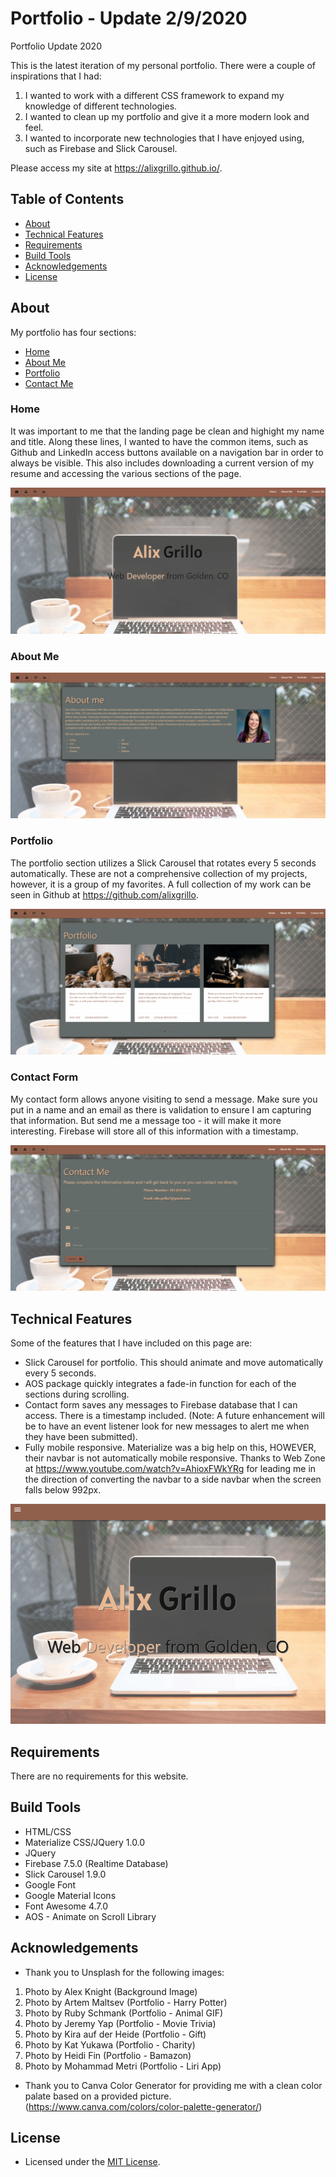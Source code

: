 # Portfolio - Update 2/9/2020
Portfolio Update 2020

This is the latest iteration of my personal portfolio. There were a couple of inspirations that I had:
1. I wanted to work with a different CSS framework to expand my knowledge of different technologies.
2. I wanted to clean up my portfolio and give it a more modern look and feel.
3. I wanted to incorporate new technologies that I have enjoyed using, such as Firebase and Slick Carousel.

Please access my site at https://alixgrillo.github.io/.


## Table of Contents
* [About](#about)
* [Technical Features](#technical-features)
* [Requirements](#requirements)
* [Build Tools](#build-tools)
* [Acknowledgements](#acknowledgements)
* [License](#license)


## About
My portfolio has four sections: 
* [Home](#home)
* [About Me](#about-me)
* [Portfolio](#portfolio)
* [Contact Me](#contact-me)

### Home
It was important to me that the landing page be clean and highight my name and title. Along these lines,
I wanted to have the common items, such as Github and LinkedIn access buttons available on a navigation
bar in order to always be visible. This also includes downloading a current version of my resume and accessing
the various sections of the page.


<img src="/assets/images/landing-page.gif">

### About Me

<img src="/assets/images/about-me.png">

### Portfolio
The portfolio section utilizes a Slick Carousel that rotates every 5 seconds automatically. These are not
a comprehensive collection of my projects, however, it is a group of my favorites. A full collection of my 
work can be seen in Github at https://github.com/alixgrillo.

<img src="/assets/images/portfolio.gif">

### Contact Form
My contact form allows anyone visiting to send a message. Make sure you put in a name and an email as there is 
validation to ensure I am capturing that information. But send me a message too - it will make it more interesting.
Firebase will store all of this information with a timestamp.

<img src="/assets/images/contact-me.gif">

## Technical Features
Some of the features that I have included on this page are:
* Slick Carousel for portfolio. This should animate and move automatically every 5 seconds.
* AOS package quickly integrates a fade-in function for each of the sections during scrolling.
* Contact form saves any messages to Firebase database that I can access. There is a timestamp
included. (Note: A future enhancement will be to have an event listener look for new messages to
alert me when they have been submitted).
* Fully mobile responsive. Materialize was a big help on this, HOWEVER, their navbar is not automatically
mobile responsive. Thanks to Web Zone at https://www.youtube.com/watch?v=AhioxFWkYRg for leading me in the 
direction of converting the navbar to a side navbar when the screen falls below 992px.

<img src="/assets/images/mobile-responsive-navbar.gif">

## Requirements
There are no requirements for this website.

## Build Tools
* HTML/CSS
* Materialize CSS/JQuery 1.0.0
* JQuery
* Firebase 7.5.0 (Realtime Database)
* Slick Carousel 1.9.0
* Google Font
* Google Material Icons
* Font Awesome 4.7.0
* AOS - Animate on Scroll Library

## Acknowledgements
* Thank you to Unsplash for the following images:
1. Photo by Alex Knight (Background Image)
2. Photo by Artem Maltsev (Portfolio - Harry Potter)
3. Photo by Ruby Schmank (Portfolio - Animal GIF)
4. Photo by Jeremy Yap (Portfolio - Movie Trivia)
5. Photo by Kira auf der Heide (Portfolio - Gift) 
6. Photo by Kat Yukawa (Portfolio - Charity)
7. Photo by Heidi Fin (Portfolio - Bamazon)
8. Photo by Mohammad Metri (Portfolio - Liri App)
* Thank you to Canva Color Generator for providing me with a clean color palate based on a provided picture. 
(https://www.canva.com/colors/color-palette-generator/)

## License
* Licensed under the [MIT License](./LICENSE).
